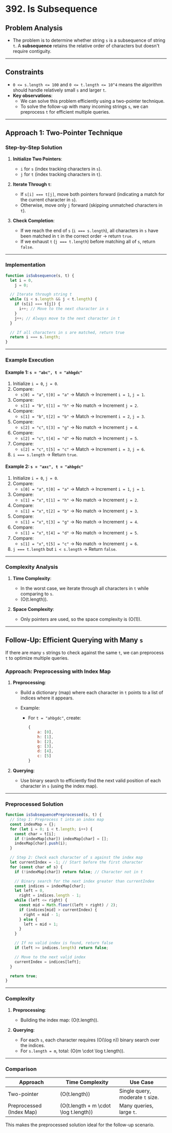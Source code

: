 # **392. Is Subsequence**

## **Problem Analysis**

- The problem is to determine whether string `s` is a subsequence of string `t`.
  A **subsequence** retains the relative order of characters but doesn't require contiguity.

---

## **Constraints**

- `0 <= s.length <= 100` and `0 <= t.length <= 10^4`
  means the algorithm should handle relatively small `s` and larger `t`.
- **Key observations**:
  - We can solve this problem efficiently using a two-pointer technique.
  - To solve the follow-up with many incoming strings `s`, we can preprocess `t` for efficient multiple queries.

---

## **Approach 1: Two-Pointer Technique**

### **Step-by-Step Solution**

1. **Initialize Two Pointers**:

   - `i` for `s` (index tracking characters in `s`).
   - `j` for `t` (index tracking characters in `t`).

2. **Iterate Through `t`**:

   - If `s[i] === t[j]`, move both pointers forward (indicating a match for the current character in `s`).
   - Otherwise, move only `j` forward (skipping unmatched characters in `t`).

3. **Check Completion**:
   - If we reach the end of `s` (`i === s.length`), all characters in `s` have been matched in `t` in the correct order → return `true`.
   - If we exhaust `t` (`j === t.length`) before matching all of `s`, return `false`.

---

### **Implementation**

```javascript
function isSubsequence(s, t) {
  let i = 0,
    j = 0;

  // Iterate through string t
  while (i < s.length && j < t.length) {
    if (s[i] === t[j]) {
      i++; // Move to the next character in s
    }
    j++; // Always move to the next character in t
  }

  // If all characters in s are matched, return true
  return i === s.length;
}
```

---

### **Example Execution**

#### Example 1: `s = "abc", t = "ahbgdc"`

1. Initialize `i = 0`, `j = 0`.
2. Compare:
   - `s[0] = "a"`, `t[0] = "a"` → Match → Increment `i = 1`, `j = 1`.
3. Compare:
   - `s[1] = "b"`, `t[1] = "h"` → No match → Increment `j = 2`.
4. Compare:
   - `s[1] = "b"`, `t[2] = "b"` → Match → Increment `i = 2`, `j = 3`.
5. Compare:
   - `s[2] = "c"`, `t[3] = "g"` → No match → Increment `j = 4`.
6. Compare:
   - `s[2] = "c"`, `t[4] = "d"` → No match → Increment `j = 5`.
7. Compare:
   - `s[2] = "c"`, `t[5] = "c"` → Match → Increment `i = 3`, `j = 6`.
8. `i === s.length` → Return `true`.

#### Example 2: `s = "axc", t = "ahbgdc"`

1. Initialize `i = 0`, `j = 0`.
2. Compare:
   - `s[0] = "a"`, `t[0] = "a"` → Match → Increment `i = 1`, `j = 1`.
3. Compare:
   - `s[1] = "x"`, `t[1] = "h"` → No match → Increment `j = 2`.
4. Compare:
   - `s[1] = "x"`, `t[2] = "b"` → No match → Increment `j = 3`.
5. Compare:
   - `s[1] = "x"`, `t[3] = "g"` → No match → Increment `j = 4`.
6. Compare:
   - `s[1] = "x"`, `t[4] = "d"` → No match → Increment `j = 5`.
7. Compare:
   - `s[1] = "x"`, `t[5] = "c"` → No match → Increment `j = 6`.
8. `j === t.length` but `i < s.length` → Return `false`.

---

### **Complexity Analysis**

1. **Time Complexity**:

   - In the worst case, we iterate through all characters in `t` while comparing to `s`.
   - \(O(t.length)\).

2. **Space Complexity**:
   - Only pointers are used, so the space complexity is \(O(1)\).

---

## **Follow-Up: Efficient Querying with Many `s`**

If there are many `s` strings to check against the same `t`, we can preprocess `t` to optimize multiple queries.

### **Approach: Preprocessing with Index Map**

1. **Preprocessing**:

   - Build a dictionary (map) where each character in `t` points to a list of indices where it appears.
   - Example:

     - For `t = "ahbgdc"`, create:

       ```javascript
       {
           a: [0],
           h: [1],
           b: [2],
           g: [3],
           d: [4],
           c: [5]
       }
       ```

2. **Querying**:
   - Use binary search to efficiently find the next valid position of each character in `s` (using the index map).

---

### **Preprocessed Solution**

```javascript
function isSubsequencePreprocessed(s, t) {
  // Step 1: Preprocess t into an index map
  const indexMap = {};
  for (let i = 0; i < t.length; i++) {
    const char = t[i];
    if (!indexMap[char]) indexMap[char] = [];
    indexMap[char].push(i);
  }

  // Step 2: Check each character of s against the index map
  let currentIndex = -1; // Start before the first character
  for (const char of s) {
    if (!indexMap[char]) return false; // Character not in t

    // Binary search for the next index greater than currentIndex
    const indices = indexMap[char];
    let left = 0,
      right = indices.length - 1;
    while (left <= right) {
      const mid = Math.floor((left + right) / 2);
      if (indices[mid] > currentIndex) {
        right = mid - 1;
      } else {
        left = mid + 1;
      }
    }

    // If no valid index is found, return false
    if (left >= indices.length) return false;

    // Move to the next valid index
    currentIndex = indices[left];
  }

  return true;
}
```

---

### **Complexity**

1. **Preprocessing**:

   - Building the index map: \(O(t.length)\).

2. **Querying**:
   - For each `s`, each character requires \(O(\log n)\) binary search over the indices.
   - For `s.length = m`, total: \(O(m \cdot \log t.length)\).

---

### **Comparison**

| Approach                 | Time Complexity                         | Use Case                         |
| ------------------------ | --------------------------------------- | -------------------------------- |
| Two-pointer              | \(O(t.length)\)                         | Single query, moderate `t` size. |
| Preprocessed (Index Map) | \(O(t.length + m \cdot \log t.length)\) | Many queries, large `t`.         |

This makes the preprocessed solution ideal for the follow-up scenario.

